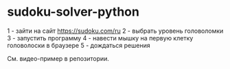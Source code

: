 # sudoku-solver-python

1 - зайти на сайт https://sudoku.com/ru
2 - выбрать уровень головоломки
3 - запустить программу
4 - навести мышку на первую клетку головолоски в браузере
5 - дождаться решения

См. видео-пример в репозитории.